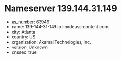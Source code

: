 # Nameserver 139.144.31.149

* as_number: 63949
* name: 139-144-31-149.ip.linodeusercontent.com.
* city: Atlanta
* country: US
* organization: Akamai Technologies, Inc.
* version: Unknown
* dnssec: true
